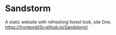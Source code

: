 # Sandstorm
A static website with refreshing forest look, site One.
https://frontendd3v.github.io/Sandstorm/
